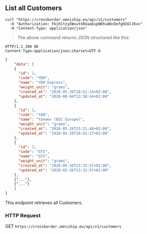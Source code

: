 ## List all Customers


```shell
curl "https://crossborder.omniship.eu/api/v1/customers"
  -H "Authorization: FkihCtzyXWvutSRUaaEupN8hvABcDefgHI6lJKvv"
  -H "Content-Type: application/json"
```

> The above command returns JSON structured like this:

```
HTTP/1.1 200 OK
Content-Type:application/json;charset=UTF-8
```
```json
{
	"data": [
    {
      "id": 1,
      "code": "YDH",
      "name": "YDH Express",
      "weight_unit": "grams",
      "created_at": "2020-05-26T18:51:14+02:00",
      "updated_at": "2020-08-04T13:38:44+02:00"
    },
    {
      "id": 2,
      "code": "YAN",
      "name": "Yanwen (B2C Europe)",
      "weight_unit": "grams",
      "created_at": "2020-05-26T23:21:48+02:00",
      "updated_at": "2020-05-28T10:41:17+02:00"
    },
    {
      "id": 3,
      "code": "GTS",
      "name": "GTS",
      "weight_unit": "grams",
      "created_at": "2020-05-26T23:32:57+02:00",
      "updated_at": "2020-05-26T23:32:57+02:00"
    },
    {"..."},
    {"..."}
	]
}
```

This endpoint retrieves all Customers.

### HTTP Request

<span class="http-verb get">GET</span> `https://crossborder.omniship.eu/api/v1/customers`

